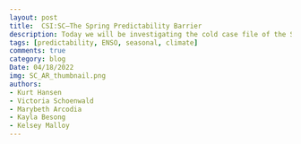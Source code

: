 ```yaml
---
layout: post
title:  CSI:SC–The Spring Predictability Barrier
description: Today we will be investigating the cold case file of the Spring Predictability Barrier. The Spring Predictability Barrier, known amongst climate friends as the SPB, is a widely known forecasting headache.
tags: [predictability, ENSO, seasonal, climate]
comments: true
category: blog
Date: 04/18/2022
img: SC_AR_thumbnail.png
authors: 
- Kurt Hansen
- Victoria Schoenwald
- Marybeth Arcodia
- Kayla Besong
- Kelsey Malloy
---
```


